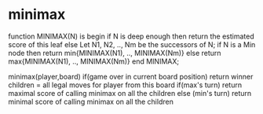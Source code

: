 # minimax
function MINIMAX(N) is
begin
if N is deep enough then
return the estimated score of this leaf
else
Let N1, N2, .., Nm be the successors of N;
if N is a Min node then
return min{MINIMAX(N1), .., MINIMAX(Nm)}
else
return max{MINIMAX(N1), .., MINIMAX(Nm)}
end MINIMAX;

minimax(player,board)
    if(game over in current board position)
        return winner
    children = all legal moves for player from this board
    if(max's turn)
        return maximal score of calling minimax on all the children
    else (min's turn)
        return minimal score of calling minimax on all the children
